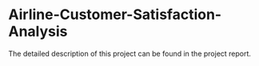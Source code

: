 # Airline-Customer-Satisfaction-Analysis

The detailed description of this project can be found in the project report.
